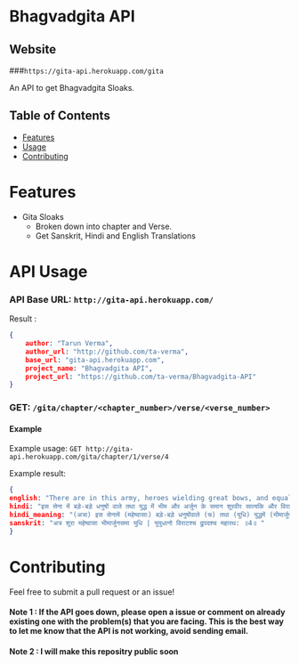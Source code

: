 Bhagvadgita API
======

## Website
###`https://gita-api.herokuapp.com/gita`

An API to get Bhagvadgita Sloaks.


## Table of Contents

* [Features](#features)
* [Usage](#api-usage)
* [Contributing](#contributing)

# Features

* Gita Sloaks
  * Broken down into chapter and Verse.
  * Get Sanskrit, Hindi and English Translations


# API Usage
### API Base URL: `http://gita-api.herokuapp.com/`

Result :
```json
{
	author: "Tarun Verma",
	author_url: "http://github.com/ta-verma",
	base_url: "gita-api.herokuapp.com",
	project_name: "Bhagvadgita API",
	project_url: "https://github.com/ta-verma/Bhagvadgita-API"
}
```

### GET: `/gita/chapter/<chapter_number>/verse/<verse_number>`
#### Example
Example usage: `GET http://gita-api.herokuapp.com/gita/chapter/1/verse/4`

Example result:
```json
{
english: "There are in this army, heroes wielding great bows, and equal in military prowess to Bhima and Arjuna: Yuyudhana (Satyaki) and Virata, and the maharatha (great chariot-rider) Drupada;",
hindi: "इस सेना में बड़े-बड़े धनुषों वाले तथा युद्ध में भीम और अर्जुन के समान शूरवीर सात्यकि और विराट तथा महारथी राजा द्रुपद...",
hindi_meaning: "(अत्रा) इस सेनामें (महेष्वासाः) बड़े-बड़े धनुषोंवाले (च) तथा (युधि) युद्धमें (भीमार्जुनसमाः) भीम और अर्जुनके समान (शूराः) शूर-वीर (युयुधानः) सात्यकि (च) और (विराटः) विराट (च) तथा (महारथः) महारथी (द्रुपदः) राजा द्रुपद",
sanskrit: "अत्र शूरा महेष्वासा भीमार्जुनसमा युधि | युयुधानो विराटश्च द्रुपदश्च महारथ: ॥4॥ "
}
```

# Contributing
Feel free to submit a pull request or an issue!


#### Note 1 : If the API goes down, please open a issue or comment on already existing one with the problem(s) that you are facing. This is the best way to let me know that the API is not working, avoid sending email. 

#### Note 2 : I will make this repositry public soon

